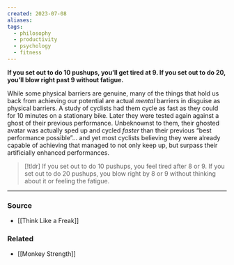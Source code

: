 ```yaml
---
created: 2023-07-08
aliases: 
tags:
  - philosophy
  - productivity
  - psychology
  - fitness
---
```

**If you set out to do 10 pushups, you’ll get tired at 9. If you set out to do 20, you’ll blow right past 9 without fatigue.**

While some physical barriers are genuine, many of the things that hold us back from achieving our potential are actual *mental* barriers in disguise as physical barriers. A study of cyclists had them cycle as fast as they could for 10 minutes on a stationary bike. Later they were tested again against a ghost of their previous performance. Unbeknownst to them, their ghosted avatar was actually sped up and cycled *faster* than their previous “best performance possible”… and yet most cyclists believing they were already capable of achieving that managed to not only keep up, but surpass their artificially enhanced performances.

> [!tldr] If you set out to do 10 pushups, you feel tired after 8 or 9. If you set out to do 20 pushups, you blow right by 8 or 9 without thinking about it or feeling the fatigue.

****
### Source
- [[Think Like a Freak]]

### Related
- [[Monkey Strength]]